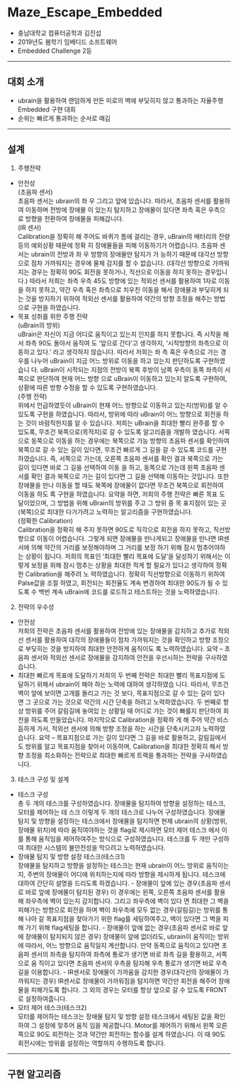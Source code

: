 # Maze_Escape_Embedded
- 충남대학교 컴퓨터공학과 김진섭
- 2019년도 봄학기 임베디드 소프트웨어
- Embedded Challenge 2등
---------------------------------------------------------------------  
## 대회 소개
- ubrain을 활용하여 랜덤하게 만든 미로의 벽에 부딪히지 않고 통과하는 자율주행 Embedded 구현 대회
- 순위는 빠르게 통과하는 순서로 매김

----------------------------------------------------------------------
## 설계
1. 주행전략  
- 안전성  
(초음파 센서)     
초음파 센서는 ubrain의 좌 우 그리고 앞에 있습니다. 따라서, 초음파 센서를 활용하여 이동하며 전방에 장애물 이 있는지 탐지하고 장애물이 있다면 좌측 혹은 우측으로 방향을 전환하여 장애물을 피해갑니다.     
(IR 센서)  
Calibration을 정확히 해 주어도 바퀴가 틈에 걸리는 경우, uBrain의 배터리의 잔량 등의 예외상황 때문에 정확 히 장애물들을 피해 이동하기가 어렵습니다. 초음파 센서는 ubrain의 전방과 좌 우 방향의 장애물만 탐지가 가 능하기 때문에 대각선 방향으로 점차 가까워지는 경우에 물체 감지를 할 수 없습니다. (대각선 방향으로 가까워 지는 경우는 정확히 90도 회전을 못하거나, 직선으로 이동을 하지 못하는 경우입니다.) 따라서 저희는 좌측 우측 45도 방향에 있는 적외선 센서를 활용하여 1자로 이동을 하지 못하고, 약간 우측 혹은 좌측으로 치우친 이동을 해서 장애물과 부딪히게 되는 것을 방지하기 위하여 적외선 센서를 활용하여 약간의 방향 조정을 해주는 방법으로 구현을 하였습니다.  
- 목표 성취를 위한 주행 전략   
(uBrain의 방위)   
uBrain은 자신이 지금 어디로 움직이고 있는지 인지를 하지 못합니다. 즉 시작을 해서 좌측 90도 돌아서 움직여 도 ‘앞으로 간다’고 생각하지, ‘시작방향의 좌측으로 이동하고 있다.’ 라고 생각하지 않습니다. 따라서 저희는 좌 측 혹은 우측으로 가는 경우를 나누어 uBrain이 지금 어느 방위로 이동을 하고 있는지 판단하도록 구현하였습니 다. uBrain이 시작되는 지점의 전방이 북쪽 후방이 남쪽 우측이 동쪽 좌측이 서쪽으로 판단하여 현재 어느 방향 으로 uBrain이 이동하고 있는지 알도록 구현하여, 상황에 따른 방향 수정을 할 수 있도록 구현하였습니다.  
(주행 전략)  
위에서 언급하였듯이 uBrain이 현재 어느 방향으로 이동하고 있는지(방위)를 알 수 있도록 구현을 하였습니다. 따라서, 방위에 따라 uBrain이 어느 방향으로 회전을 하는 것이 바람직한지를 알 수 있습니다. 저희는 uBrain을 최대한 빨리 완주를 할 수 있도록, 무조건 북쪽으로(목적지)로 갈 수 있도록 알고리즘을 개발하 였습니다. 서쪽으로 동쪽으로 이동을 하는 경우에는 북쪽으로 가능 방향의 초음파 센서를 확인하여 북쪽으로 갈 수 있는 길이 있다면, 무조건 빠르게 그 길을 갈 수 있도록 코드를 구현하였습니다. 즉, 서쪽으로 가는데, 오른쪽 초음파 센서를 확인 결과 북쪽으로 가는 길이 있다면 바로 그 길을 선택하여 이동 을 하고, 동쪽으로 가는데 왼쪽 초음파 센서를 확인 결과 북쪽으로 가는 길이 있다면 그 길을 선택해 이동하는 것입니다. 또한 장애물을 만나 이동을 할 때도 북쪽에 장애물이 없다면 무조건 북쪽으로 회전하여 이동을 하도 록 구현을 하였습니다. 요약을 하면, 저희의 주행 전략은 빠른 목표 도달이었으며, 그 방법을 위해 uBrain의 방위를 주고 그 방위 중 목 표지점이 있는 곳(북쪽)으로 최대한 다가가려고 노력하는 알고리즘을 구현하였습니다.  
(정확한 Calibration)   
Calibration을 정확히 해 주지 못하면 90도로 직각으로 회전을 하지 못하고, 직선방향으로 이동이 어렵습니다. 그렇게 되면 장애물을 만나게되고 장애물을 만나면 IR센서에 의해 약간의 거리를 보정해야하며 그 거리를 보정 하기 위해 잠시 멈추어야하는 상황이 됩니다. 저희의 목표인 ‘최대한 빨리 목표에 도달’을 달성하기 위해서는 이 렇게 보정을 위해 잠시 멈추는 상황을 최대한 적게 할 필요가 있다고 생각하여 정확한 Calibration을 해주려 노 력하였습니다. 정확히 직선방향으로 이동하기 위하여 Palse값을 조절 하였고, 회전되는 회전율도 계속 변경하여 최대한 90도가 될 수 있도록 수 백번 계속 uBrain에 코드를 로드하고 테스트하는 것을 노력하였습니다.  
2. 전략의 우수성  
- 안전성   
저희의 전략은 초음파 센서를 활용하여 전방에 있는 장애물을 감지하고 추가로 적외선 센서를 활용하여 대각의 장애물들이 점차 가까워지는 것을 확인하고 방향 조정으로 부딪히는 것을 방지하여 최대한 안전하게 움직이도 록 노력하였습니다. 요약 – 초음파 센서와 적외선 센서로 장애물을 감지하여 안전을 우선시하는 전략을 구사하였습니다.  
- 최대한 빠르게 목표에 도달하기
저희의 두 번째 전략은 최대한 빨리 목표지점에 도달하기 위해서 ubrain이 해야 하는 노력에 대하여 생각하였습 니다. 따라서, 무조건 벽이 앞에 보이면 고개를 돌리고 가는 것 보다, 목표지점으로 갈 수 있는 길이 있다면 그 곳으로 가는 것으로 약간의 시간 단축을 하려고 노력하였습니다. 두 번째로 항상 방위를 주어 갈림길에 놓여있 는 상황일 때 어디로 가는 것이 빠를지 판단하여 회전을 하도록 만들었습니다. 마지막으로 Calibration을 정확하 게 해 주어 약간 비스듬하게 가서, 적외선 센서에 의해 방향 조정을 하는 시간을 단축시키고자 노력하였습니다. 요약 – 목표지점으로 가는 길이 있다면 그 길을 바로 활용하고, 갈림길에서도 방위를 알고 목표지점을 찾아서 이동하며, Calibration을 최대한 정확히 해서 방향 조정을 최소화하는 전략으로 최대한 빠르게 트랙을 통과하는 전략을 구사하였습니다.  
3. 테스크 구성 및 설계 
- 테스크 구성   
총 두 개의 테스크를 구성하였습니다. 장애물을 탐지하여 방향을 설정하는 테스크, 모터를 제어하는 테 스크 이렇게 두 개의 테스크로 나누어 구성하였습니다. 장애물 탐지 및 방향을 설정하는 테스크에서 장애물을 탐지하면 현재 ubrain의 상황(방위, 장애물 위치)에 따라 움직여야하는 것을 flag로 제시하면 모터 제어 테스크 에서 이를 통해 움직임을 제어하여주는 방식으로 구성하였습니다. 테스크를 두 개만 구성하여 최대한 시스템의 불안전성을 막으려고 노력하였습니다.  
- 장애물 탐지 및 방향 설정 테스크(테스크1)  
장애물을 탐지하고 방향을 설정하는 테스크는 현재 ubrain이 어느 방위로 움직이는지, 주변의 장애물이 어디에 위치하는지에 따라 방향을 제시하게 됩니다. 테스크에 대하여 간단히 설명을 드리도록 하겠습니다. - 장애물이 앞에 있는 경우(초음파 센서로 바로 앞에 장애물이 탐지된 경우) 이 경우에는 왼쪽, 오른쪽 초음파 센서를 활용해 좌우측에 벽이 있는지 감지합니다. 그리고 좌우측에 벽이 있다 면 최대한 그 벽을 피해가는 방향으로 회전을 하며 벽이 좌우측에 모두 없는 경우(갈림길)는 방위를 통해 나아 갈 목표지점을 찾아가기 위한 flag를 세팅하여주고, 벽이 있다면 그 벽을 피해 가기 위해 flag세팅을 합니다. - 장애물이 앞에 없는 경우(초음파 센서로 바로 앞에 장애물이 탐지되지 않은 경우) 장애물이 앞에 없더라도, ubrain이 움직이는 방위에 따라서, 어느 방향으로 움직일지 계산합니다. 만약 동쪽으로 움직이고 있다면 초음파 센서의 좌측을 탐지하여 좌측에 통로가 생기면 바로 좌측 길을 활용하고, 서쪽으로 움 직이고 있다면 초음파 센서의 우측을 탐지해 우측 통로가 생기면 바로 우측길을 이용합니다. - IR센서로 장애물이 가까움을 감지한 경우(대각선의 장애물이 가까워지는 경우) IR센서로 장애물이 가까워짐을 탐지하면 약간만 회전을 해주어 장애물을 피해가도록 합니다. 그 외의 경우는 모터를 항상 앞으로 갈 수 있도록 FRONT로 설정하여줍니다.   
- 모터 제어 테스크(테스크2)   
모터를 제어하는 테스크는 장애물 탐지 및 방향 설정 테스크에서 세팅된 값을 확인하여 그 설정에 맞추어 움직 임을 제공합니다. Motor를 제어하기 위해서 왼쪽 오른쪽으로 90도 회전하는 것과 약간만 회전하는 함수를 설계 하였습니다. 이 때 90도 회전시에는 방위를 설정하는 역할까지 수행하도록 합니다.   
 ----------------------------------------------------------------------
## 구현 알고리즘

